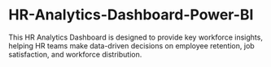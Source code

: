 # HR-Analytics-Dashboard-Power-BI
This HR Analytics Dashboard is designed to provide key workforce insights, helping HR teams make data-driven decisions on employee retention, job satisfaction, and workforce distribution.
